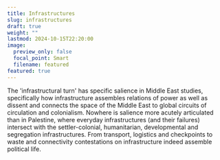 ```yaml
---
title: Infrastructures
slug: infrastructures
draft: true
weight: ""
lastmod: 2024-10-15T22:20:00
image:
  preview_only: false
  focal_point: Smart
  filename: featured
featured: true
---
```

The 'infrastructural turn' has specific salience in Middle East studies, specifically how infrastructure assembles relations of power as well as dissent and connects the space of the Middle East to global circuits of circulation and colonialism. Nowhere is salience more acutely articulated than in Palestine, where everyday infrastructures (and their failures) intersect with the settler-colonial, humanitarian, developmental and segregation infrastructures. From transport, logistics and checkpoints to waste and connectivity contestations on infrastructure indeed assemble political life.
